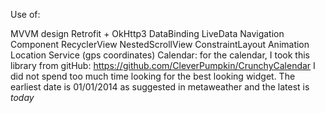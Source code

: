 Use of:

MVVM design
Retrofit + OkHttp3
DataBinding
LiveData
Navigation Component
RecyclerView
NestedScrollView
ConstraintLayout
Animation
Location Service (gps coordinates)
Calendar:
    for the calendar, I took this library from gitHub:
    https://github.com/CleverPumpkin/CrunchyCalendar
    I did not spend too much time looking for the best looking widget.
    The earliest date is 01/01/2014 as suggested in metaweather and the latest is _today_
